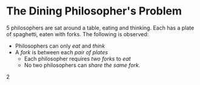 # The Dining Philosopher's Problem

5 philosophers are sat around a table, eating and thinking. Each has a plate of spaghetti, eaten with forks. The following is observed:

- Philosophers can only *eat* and *think*
- A *fork* is between each *pair of plates*
	- Each philosopher requires *two forks* to *eat*
	- No two philosophers can *share the same fork.*

2